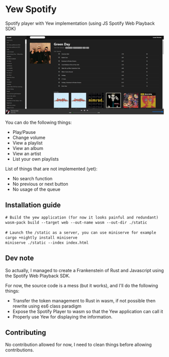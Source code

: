 # Yew Spotify
Spotify player with Yew implementation (using JS Spotify Web Playback SDK)

![](preview.jpg)

You can do the following things:
- Play/Pause
- Change volume
- View a playlist
- View an album
- View an artist
- List your own playlists

List of things that are not implemented (yet):
- No search function
- No previous or next button
- No usage of the queue

## Installation guide

```shell script
# Build the yew application (for now it looks painful and redundant)
wasm-pack build --target web --out-name wasm --out-dir ./static

# Launch the /static as a server, you can use miniserve for example
cargo +nightly install miniserve
miniserve ./static --index index.html
```

## Dev note
So actually, I managed to create a Frankenstein of Rust and Javascript using the Spotify Web Playback SDK.

For now, the source code is a mess (but it works), and I'll do the following things:
- Transfer the token management to Rust in wasm, if not possible then rewrite using es6 class paradigm
- Expose the Spotify Player to wasm so that the Yew application can call it
- Properly use Yew for displaying the information.


## Contributing
No contribution allowed for now, I need to clean things before allowing contributions.